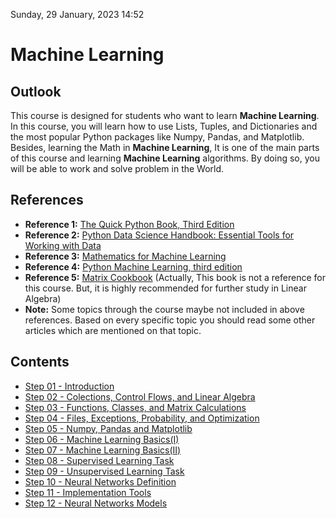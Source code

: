 Sunday, 29 January, 2023
14:52

# Machine Learning

## Outlook
This course is designed for students who want to learn **Machine Learning**. In this course, you will learn how to use Lists, Tuples, and Dictionaries and the most popular Python packages like Numpy, Pandas, and Matplotlib. Besides, learning the Math in **Machine Learning**, It is one of the main parts of this course and learning **Machine Learning** algorithms. By doing so, you will be able to work and solve problem in the World.

## References
- **Reference 1:** [The Quick Python Book, Third Edition ](https://www.amazon.com/Quick-Python-Book-Naomi-Ceder/dp/1617294039/)
- **Reference 2:** [Python Data Science Handbook: Essential Tools for Working with Data](https://github.com/jakevdp/PythonDataScienceHandbook/tree/master)
- **Reference 3:** [Mathematics for Machine Learning](https://www.amazon.co.uk/Mathematics-Machine-Learning-Peter-Deisenroth/dp/110845514X)
- **Reference 4:** [Python Machine Learning, third edition](https://www.amazon.co.uk/Python-Machine-Learning-scikit-learn-TensorFlow/dp/1789955750)
- **Reference 5:** [Matrix Cookbook](https://www.math.uwaterloo.ca/~hwolkowi/matrixcookbook.pdf) (Actually, This book is not a reference for this course. But, it is highly recommended for further study in Linear Algebra)
- **Note:** Some topics through the course maybe not included in above references. Based on every specific topic you should read some other articles which are mentioned on that topic. 

## Contents 

- [Step 01 - Introduction](01-Introduction.md)
- [Step 02 - Colections, Control Flows, and Linear Algebra](02-Collections-ControlFlows-LinearAlgebra.md)
- [Step 03 - Functions, Classes, and Matrix Calculations](03-Functions-Classes-MatrixCalculations.md)
- [Step 04 - Files, Exceptions, Probability, and Optimization](04-Files-Exceptions-Probability-Optimization.md)
- [Step 05 - Numpy, Pandas and Matplotlib](05-Numpy-Pandas-Matplotlib.md)
- [Step 06 - Machine Learning Basics(I)](06-Machine-Learning-Basics(I).md)
- [Step 07 - Machine Learning Basics(II)](07-Machine-Learning-Basics(II).md)
- [Step 08 - Supervised Learning Task](08-Supervised-Learning-Task.md)
- [Step 09 - Unsupervised Learning Task](09-Unsupervised-Learning-Task.md)
- [Step 10 - Neural Networks Definition](10-Neural-Networks-Definition.md)
- [Step 11 - Implementation Tools](11-Implementation-Tools.md)
- [Step 12 - Neural Networks Models](12-Neural-Networks-Models.md)
